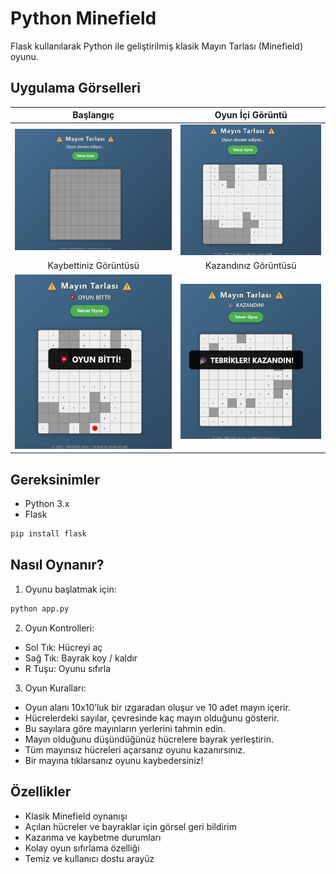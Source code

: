 # Python Minefield

Flask kullanılarak Python ile geliştirilmiş klasik Mayın Tarlası (Minefield) oyunu.

## Uygulama Görselleri
|               Başlangıç              |              Oyun İçi Görüntü             |
| :----------------------------------: | :---------------------------------------: |
|        ![](images/start.png)         |           ![](images/ingame.png)          |
|         Kaybettiniz Görüntüsü        |          Kazandınız Görüntüsü             |
|       ![](images/gameover.png)       |            ![](images/win.png)            |




## Gereksinimler

- Python 3.x
- Flask

```bash  
pip install flask
```

## Nasıl Oynanır?

1. Oyunu başlatmak için:
```bash  
python app.py
```

2. Oyun Kontrolleri:
- Sol Tık: Hücreyi aç
- Sağ Tık: Bayrak koy / kaldır
- R Tuşu: Oyunu sıfırla

3. Oyun Kuralları:
- Oyun alanı 10x10’luk bir ızgaradan oluşur ve 10 adet mayın içerir.
- Hücrelerdeki sayılar, çevresinde kaç mayın olduğunu gösterir.
- Bu sayılara göre mayınların yerlerini tahmin edin.
- Mayın olduğunu düşündüğünüz hücrelere bayrak yerleştirin.
- Tüm mayınsız hücreleri açarsanız oyunu kazanırsınız.
- Bir mayına tıklarsanız oyunu kaybedersiniz!

## Özellikler
- Klasik Minefield oynanışı
- Açılan hücreler ve bayraklar için görsel geri bildirim
- Kazanma ve kaybetme durumları
- Kolay oyun sıfırlama özelliği
- Temiz ve kullanıcı dostu arayüz 
